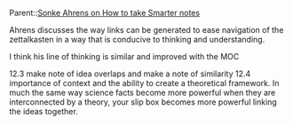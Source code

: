Parent::[Sonke Ahrens on How to take Smarter notes](Sonke%20Ahrens%20on%20How%20to%20take%20Smarter%20notes.md)

Ahrens discusses the way links can be generated to ease navigation of the zettalkasten in a way that is conducive to thinking and understanding.

I think his line of thinking is similar and improved with the MOC

12.3 make note of idea overlaps and make a note of similarity 
12.4 importance of context and the ability to create a theoretical framework. In much the same way science facts become more powerful when they are interconnected by a theory, your slip box becomes more powerful linking the ideas together.